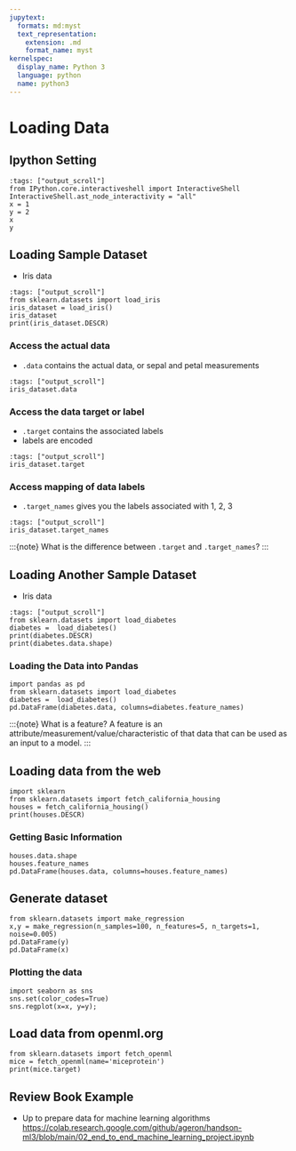 ```yaml
---
jupytext:
  formats: md:myst
  text_representation:
    extension: .md
    format_name: myst
kernelspec:
  display_name: Python 3
  language: python
  name: python3
---
```





# Loading Data

## Ipython Setting

```{code-cell} ipython3
:tags: ["output_scroll"]
from IPython.core.interactiveshell import InteractiveShell
InteractiveShell.ast_node_interactivity = "all"
x = 1
y = 2
x
y
```

## Loading Sample Dataset
- Iris data 
```{code-cell} ipython3
:tags: ["output_scroll"]
from sklearn.datasets import load_iris
iris_dataset = load_iris()
iris_dataset
print(iris_dataset.DESCR)
```

### Access the actual data
- `.data` contains the actual data, or sepal and petal measurements

```{code-cell} ipython3
:tags: ["output_scroll"]
iris_dataset.data
```

### Access the data target or label
- `.target` contains the associated labels
- labels are encoded
```{code-cell} ipython3
:tags: ["output_scroll"]
iris_dataset.target
```

### Access mapping of data labels
- `.target_names` gives you the labels associated with 1, 2, 3

```{code-cell} ipython3
:tags: ["output_scroll"]
iris_dataset.target_names
```
:::{note}
What is the difference between `.target` and `.target_names`?
:::

## Loading Another Sample Dataset
- Iris data 
```{code-cell} ipython3
:tags: ["output_scroll"]
from sklearn.datasets import load_diabetes 
diabetes =  load_diabetes()
print(diabetes.DESCR)
print(diabetes.data.shape)
```



### Loading the Data into Pandas
```{code-cell} ipython3
import pandas as pd
from sklearn.datasets import load_diabetes 
diabetes =  load_diabetes()
pd.DataFrame(diabetes.data, columns=diabetes.feature_names)
```

:::{note}
What is a feature? A feature is an attribute/measurement/value/characteristic of that data that can be used as an input to a model.
:::

## Loading data from the web
```{code-cell} ipython3
import sklearn
from sklearn.datasets import fetch_california_housing
houses = fetch_california_housing()
print(houses.DESCR)
```

### Getting Basic Information

```{code-cell} ipython3
houses.data.shape
houses.feature_names
pd.DataFrame(houses.data, columns=houses.feature_names)
```

## Generate dataset

```{code-cell} ipython3
from sklearn.datasets import make_regression
x,y = make_regression(n_samples=100, n_features=5, n_targets=1, noise=0.005)
pd.DataFrame(y)
pd.DataFrame(x)
```

### Plotting the data

```{code-cell} ipython3
import seaborn as sns
sns.set(color_codes=True)
sns.regplot(x=x, y=y);
```

## Load data from openml.org

```{code-cell} ipython3
from sklearn.datasets import fetch_openml
mice = fetch_openml(name='miceprotein')
print(mice.target)
```
## Review Book Example
- Up to prepare data for machine learning algorithms 
https://colab.research.google.com/github/ageron/handson-ml3/blob/main/02_end_to_end_machine_learning_project.ipynb


